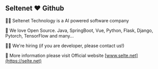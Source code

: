 ## Seltenet :heart: Github

🙋‍♀️ Seltenet Technology is a AI powered software company

🌈 We love Open Source. Java, SpringBoot, Vue, Python, Flask, Django, Pytorch, TensorFlow and many...

👩‍💻 We're hiring (if you are developer, please contact us!)

🍿 More information please visit Official website [www.selte.net](https://selte.net)
